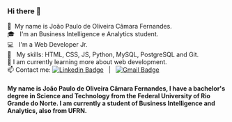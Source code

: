 ### Hi there 👋



:wave:  &nbsp;My name is João Paulo de Oliveira Câmara Fernandes. <br>
:mortar_board:  &nbsp; I'm an Business Intelligence e Analytics student. <br>
:computer:  &nbsp; I'm a Web Developer Jr. <br>
:dart: &nbsp; My skills: HTML, CSS, JS, Python, MySQL, PostgreSQL and Git. <br>
🌱 I am currently learning more about web development. <br>
📫 Contact me: [![Linkedin Badge](https://img.shields.io/badge/-João_Paulo_Fernandes-blue?style=flat-square&logo=Linkedin&logoColor=white&link=https://www.linkedin.com/in/tgmarinho/)](https://www.linkedin.com/in/joaopaulo-fernandes) &nbsp; | &nbsp;
[![Gmail Badge](https://img.shields.io/badge/-jpocf19@gmail.com-c14438?style=flat-square&logo=Gmail&logoColor=white&link=mailto:jpocf19@gmail.com.com)](mailto:jpocf19@gmail.com)
<br>

#### My name is João Paulo de Oliveira Câmara Fernandes, I have a bachelor's degree in Science and Technology from the Federal University of Rio Grande do Norte. I am currently a student of Business Intelligence and Analytics, also from UFRN.
